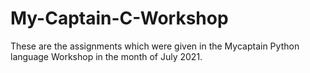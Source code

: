 # My-Captain-C-Workshop

These are the assignments which were given in the Mycaptain Python language Workshop in the month of July 2021.
